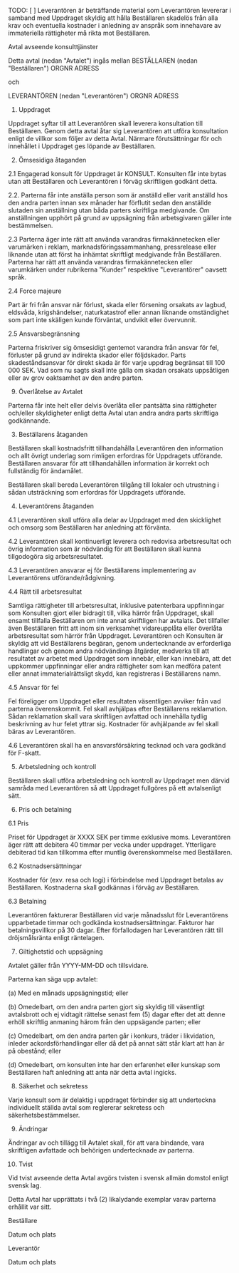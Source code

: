 TODO:
[ ] Leverantören är beträffande material som Leverantören levererar i samband med Uppdraget skyldig att hålla Beställaren skadelös från alla krav och eventuella kostnader i anledning av anspråk som innehavare av immateriella rättigheter må rikta mot Beställaren.


Avtal avseende konsulttjänster

Detta avtal (nedan "Avtalet") ingås mellan
BESTÄLLAREN (nedan "Beställaren") ORGNR
ADRESS

och

LEVERANTÖREN (nedan "Leverantören") ORGNR
ADRESS

1. Uppdraget
 
Uppdraget syftar till att Leverantören skall leverera konsultation till Beställaren.
Genom detta avtal åtar sig Leverantören att utföra konsultation enligt de villkor som följer av detta Avtal.
Närmare förutsättningar för och innehållet i Uppdraget ges löpande av Beställaren.

2. Ömsesidiga åtaganden

2.1 Engagerad konsult för Uppdraget är KONSULT.
Konsulten får inte bytas utan att Beställaren och Leverantören i förväg skriftligen godkänt detta.

2.2. Parterna får inte anställa person som är anställd eller varit anställd hos den andra parten innan sex månader har förflutit sedan den anställde slutaden sin anställning utan båda parters skriftliga medgivande. Om anställningen upphört på grund av uppsägning från arbetsgivaren gäller inte bestämmelsen.

2.3 Parterna äger inte rätt att använda varandras firmakännetecken eller varumärken i reklam, marknadsföringssammanhang, pressrelease eller liknande utan att först ha inhämtat skriftligt medgivande från Beställaren.
Parterna har rätt att använda varandras firmakännetecken eller varumkärken under rubrikerna "Kunder" respektive "Leverantörer" oavsett språk.

2.4 Force majeure

Part är fri från ansvar när förlust, skada eller försening orsakats av lagbud, eldsvåda, krigshändelser, naturkatastrof eller annan liknande omständighet som part inte skäligen kunde förväntat, undvikit eller övervunnit.

2.5  Ansvarsbegränsning

Parterna friskriver sig ömsesidigt gentemot varandra från ansvar för fel, förluster på grund av indirekta skador eller följdskador. Parts skadeståndsansvar för direkt skada är för varje uppdrag begränsat till 100 000 SEK. Vad som nu sagts skall inte gälla om skadan orsakats uppsåtligen eller av grov oaktsamhet av den andre parten.


9. Överlåtelse av Avtalet

Parterna får inte helt eller delvis överlåta eller pantsätta sina rättigheter och/eller skyldigheter enligt detta Avtal utan andra andra parts skriftliga godkännande.

3. Beställarens åtaganden

Beställaren skall kostnadsfritt tillhandahålla Leverantören den information och allt övrigt underlag som rimligen erfordras för Uppdragets utförande. Beställaren ansvarar för att tillhandahållen information är korrekt och fullständig för ändamålet.

Beställaren skall bereda Leverantören tillgång till lokaler och utrustning i sådan utsträckning som erfordras för Uppdragets utförande.

4. Leverantörens åtaganden

4.1 Leverantören skall utföra alla delar av Uppdraget med den skicklighet och omsorg som Beställaren har anledning att förvänta. 

4.2 Leverantören skall kontinuerligt leverera och redovisa arbetsresultat och övrig information som är nödvändig för att Beställaren skall kunna tillgodogöra sig arbetsresultatet.

4.3 Leverantören ansvarar ej för Beställarens implementering av Leverantörens utförande/rådgivning.

4.4 Rätt till arbetsresultat

Samtliga rättigheter till arbetsresultat, inklusive patenterbara uppfinningar som Konsulten gjort eller bidragit till, vilka härrör från Uppdraget, skall ensamt tillfalla Beställaren om inte annat skriftligen har avtalats. Det tillfaller även Beställaren fritt att inom sin verksamhet vidareupplåta eller överlåta arbetsresultat som härrör från Uppdraget. 
Leverantören och Konsulten är skyldig att vid Beställarens begäran, genom undertecknande av erforderliga handlingar och genom andra nödvändinga åtgärder, medverka till att resultatet av arbetet med Uppdraget som innebär, eller kan innebära, att det uppkommer uppfinningar eller andra rättigheter som kan medföra patent eller annat immaterialrättsligt skydd, kan registreras i Beställarens namn.

4.5 Ansvar för fel

Fel föreligger om Uppdraget eller resultaten väsentligen avviker från vad parterna överenskommit. Fel skall avhjälpas efter Beställarens reklamation. Sådan reklamation skall vara skriftligen avfattad och innehålla tydlig beskrivning av hur felet yttrar sig. Kostnader för avhjälpande av fel skall bäras av Leverantören.

4.6 Leverantören skall ha en ansvarsförsäkring tecknad och vara godkänd för F-skatt.

5. Arbetsledning och kontroll

Beställaren skall utföra arbetsledning och kontroll av Uppdraget men därvid samråda med Leverantören så att Uppdraget fullgöres på ett avtalsenligt sätt.

6. Pris och betalning

6.1 Pris

Priset för Uppdraget är XXXX SEK per timme exklusive moms. Leverantören äger rätt att debitera 40 timmar per vecka under uppdraget. Ytterligare debiterad tid kan tillkomma efter muntlig överenskommelse med Beställaren.

6.2 Kostnadsersättningar

Kostnader för (exv. resa och logi) i förbindelse med Uppdraget betalas av Beställaren. Kostnaderna skall godkännas i förväg av Beställaren.

6.3 Betalning

Leverantören fakturerar Beställaren vid varje månadsslut för Leverantörens upparbetade timmar och godkända kostnadsersättningar. Fakturor har betalningsvillkor på 30 dagar. Efter förfallodagen har Leverantören rätt till dröjsmålsränta enligt räntelagen.

7. Giltighetstid och uppsägning

Avtalet gäller från YYYY-MM-DD och tillsvidare. 

Parterna kan säga upp avtalet:

(a) Med en månads uppsägningstid; eller

(b) Omedelbart, om den andra parten gjort sig skyldig till väsentligt avtalsbrott och ej vidtagit rättelse senast fem (5) dagar efter det att denne erhöll skriftlig anmaning härom från den uppsägande parten; eller

(c) Omedelbart, om den andra parten går i konkurs, träder i likvidation, inleder ackordsförhandlingar eller då det på annat sätt står klart att han är på obestånd; eller

(d) Omedelbart, om konsulten inte har den erfarenhet eller kunskap som Beställaren haft anledning att anta när detta avtal ingicks.

8. Säkerhet och sekretess

Varje konsult som är delaktig i uppdraget förbinder sig att underteckna individuellt ställda avtal som reglererar sekretess och säkerhetsbestämmelser.

9. Ändringar

Ändringar av och tillägg till Avtalet skall, för att vara bindande, vara skriftligen avfattade och behörigen undertecknade av parterna.

10. Tvist

Vid tvist avseende detta Avtal avgörs tvisten i svensk allmän domstol enligt svensk lag.



Detta Avtal har upprättats i två (2) likalydande exemplar varav parterna erhållit var sitt.



Beställare

Datum och plats


Leverantör

Datum och plats
